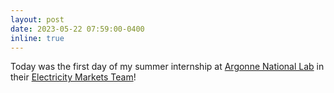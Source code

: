 ```yaml
---
layout: post
date: 2023-05-22 07:59:00-0400
inline: true
---
```


Today was the first day of my summer internship at [Argonne National Lab](https://www.anl.gov/) in their [Electricity Markets Team](https://www.anl.gov/esia/electricity-markets-team)!
